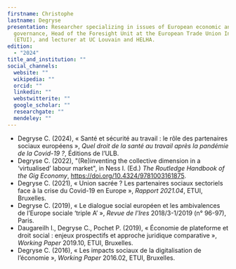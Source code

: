 ```yaml
---
firstname: Christophe
lastname: Degryse
presentation: Researcher specializing in issues of European economic and social
  governance, Head of the Foresight Unit at the European Trade Union Institute
  (ETUI), and lecturer at UC Louvain and HELHA.
edition:
  - "2024"
title_and_institution: ""
social_channels:
  website: ""
  wikipedia: ""
  orcid: ""
  linkedin: ""
  webstwitterite: ""
  google_scholar: ""
  researchgate: ""
  mendeley: ""
---
```

* Degryse C. (2024), « Santé et sécurité au travail : le rôle des partenaires sociaux européens », *Quel droit de la santé au travail après la pandémie de la Covid-19 ?*, Éditions de l’ULB.
* Degryse C. (2022), "(Re)inventing the collective dimension in a ‘virtualised’ labour market", in Ness I. (Ed.) *The Routledge Handbook of the Gig Economy*, <https://doi.org/10.4324/9781003161875>.
* Degryse C. (2021), « Union sacrée ? Les partenaires sociaux sectoriels face à la crise du Covid-19 en Europe », *Rapport 2021.04*, ETUI, Bruxelles.
* Degryse C. (2019), « Le dialogue social européen et les ambivalences de l’Europe sociale ‘triple A’ », *Revue de l'Ires* 2018/3-1/2019 (n° 96-97), Paris.  
* Daugareilh I., Degryse C., Pochet P. (2019), « Économie de plateforme et droit social : enjeux prospectifs et approche juridique comparative », *Working Paper* 2019.10, ETUI, Bruxelles. 
* Degryse C. (2016), « Les impacts sociaux de la digitalisation de l’économie », *Working Paper* 2016.02, ETUI, Bruxelles.